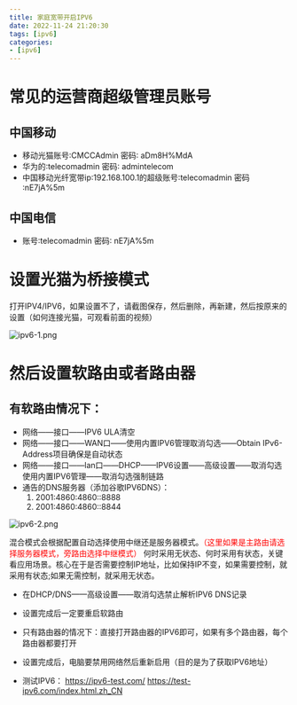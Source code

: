 ```yaml
---
title: 家庭宽带开启IPV6
date: 2022-11-24 21:20:30
tags: [ipv6]
categories:
- [ipv6]
---
```



# 常见的运营商超级管理员账号
## 中国移动
- 移动光猫账号∶CMCCAdmin 密码∶ aDm8H%MdA 
- 华为的∶telecomadmin 密码∶ admintelecom
- 中国移动光纤宽带ip∶192.168.100.1的超级账号∶telecomadmin 密码∶nE7jA%5m
## 中国电信
- 账号∶telecomadmin 密码∶ nE7jA%5m
# 设置光猫为桥接模式
打开IPV4/IPV6，如果设置不了，请截图保存，然后删除，再新建，然后按原来的设置（如何连接光猫，可观看前面的视频）


![ipv6-1.png](ipv6-1.png)



# 然后设置软路由或者路由器
## 有软路由情况下：
- 网络——接口——IPV6 ULA清空
- 网络——接口——WAN口——使用内置IPV6管理取消勾选——Obtain IPv6-Address项目确保是自动状态
- 网络——接口——lan口——DHCP——IPV6设置——高级设置——取消勾选使用内置IPV6管理——取消勾选强制链路
- 通告的DNS服务器（添加谷歌IPV6DNS）：
    1. 2001:4860:4860::8888
    2. 2001:4860:4860::8844




![ipv6-2.png](ipv6-2.png)

混合模式会根据配置自动选择使用中继还是服务器模式。<font color='red'>（这里如果是主路由请选择服务器模式，旁路由选择中继模式）</font>
何时采用无状态、何时采用有状态，关键看应用场景。核心在于是否需要控制IP地址，比如保持IP不变，如果需要控制，就采用有状态;如果无需控制，就采用无状态。


- 在DHCP/DNS——高级设置——取消勾选禁止解析IPV6 DNS记录
- 设置完成后一定要重启软路由


- 只有路由器的情况下：直接打开路由器的IPV6即可，如果有多个路由器，每个路由器都要打开
- 设置完成后，电脑要禁用网络然后重新启用（目的是为了获取IPV6地址）
- 测试IPV6：
 https://ipv6-test.com/
 https://test-ipv6.com/index.html.zh_CN